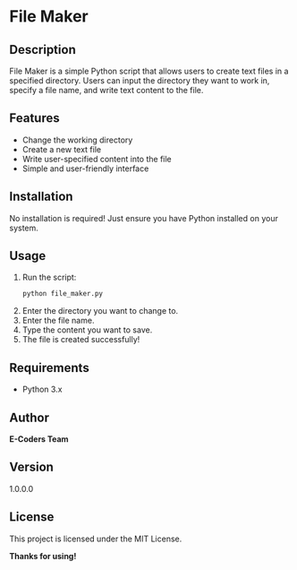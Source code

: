 # File Maker

## Description
File Maker is a simple Python script that allows users to create text files in a specified directory. Users can input the directory they want to work in, specify a file name, and write text content to the file.

## Features
- Change the working directory
- Create a new text file
- Write user-specified content into the file
- Simple and user-friendly interface

## Installation
No installation is required! Just ensure you have Python installed on your system.

## Usage
1. Run the script:
   ```sh
   python file_maker.py
   ```
2. Enter the directory you want to change to.
3. Enter the file name.
4. Type the content you want to save.
5. The file is created successfully!

## Requirements
- Python 3.x

## Author
**E-Coders Team**

## Version
1.0.0.0

## License
This project is licensed under the MIT License.

**Thanks for using!**

